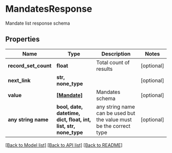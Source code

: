 # MandatesResponse

Mandate list response schema

## Properties
Name | Type | Description | Notes
------------ | ------------- | ------------- | -------------
**record_set_count** | **float** | Total count of results | [optional] 
**next_link** | **str, none_type** |  | [optional] 
**value** | [**[Mandate]**](Mandate.md) | Mandates schema | [optional] 
**any string name** | **bool, date, datetime, dict, float, int, list, str, none_type** | any string name can be used but the value must be the correct type | [optional]

[[Back to Model list]](../README.md#documentation-for-models) [[Back to API list]](../README.md#documentation-for-api-endpoints) [[Back to README]](../README.md)


